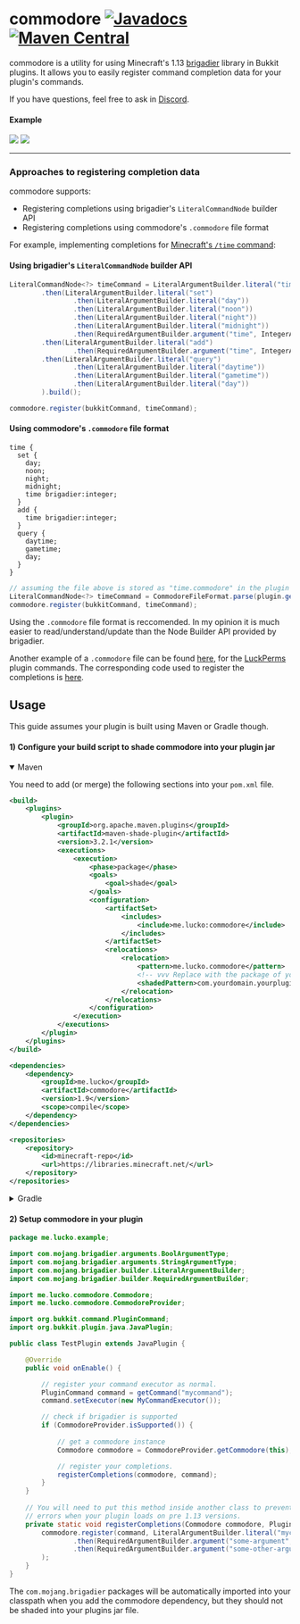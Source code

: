 # commodore  [![Javadocs](https://javadoc.io/badge/me.lucko/commodore.svg)](https://javadoc.io/doc/me.lucko/commodore) [![Maven Central](https://maven-badges.herokuapp.com/maven-central/me.lucko/commodore/badge.svg)](https://maven-badges.herokuapp.com/maven-central/me.lucko/commodore)

commodore is a utility for using Minecraft's 1.13 [brigadier](https://github.com/Mojang/brigadier) library in Bukkit plugins. It allows you to easily register command completion data for your plugin's commands.

If you have questions, feel free to ask in [Discord](https://discord.gg/AEqagwA).

#### Example
![](https://i.imgur.com/4VElTNG.png)
![](https://i.imgur.com/o3AcyVY.png)

___

### Approaches to registering completion data

commodore supports:
* Registering completions using brigadier's `LiteralCommandNode` builder API
* Registering completions using commodore's `.commodore` file format

For example, implementing completions for [Minecraft's `/time` command](https://minecraft.gamepedia.com/Commands/time):

#### Using brigadier's `LiteralCommandNode` builder API
```java
LiteralCommandNode<?> timeCommand = LiteralArgumentBuilder.literal("time")
        .then(LiteralArgumentBuilder.literal("set")
                .then(LiteralArgumentBuilder.literal("day"))
                .then(LiteralArgumentBuilder.literal("noon"))
                .then(LiteralArgumentBuilder.literal("night"))
                .then(LiteralArgumentBuilder.literal("midnight"))
                .then(RequiredArgumentBuilder.argument("time", IntegerArgumentType.integer())))
        .then(LiteralArgumentBuilder.literal("add")
                .then(RequiredArgumentBuilder.argument("time", IntegerArgumentType.integer())))
        .then(LiteralArgumentBuilder.literal("query")
                .then(LiteralArgumentBuilder.literal("daytime"))
                .then(LiteralArgumentBuilder.literal("gametime"))
                .then(LiteralArgumentBuilder.literal("day"))
        ).build();

commodore.register(bukkitCommand, timeCommand);
```

#### Using commodore's `.commodore` file format
```
time {
  set {
    day;
    noon;
    night;
    midnight;
    time brigadier:integer;
  }
  add {
    time brigadier:integer;
  }
  query {
    daytime;
    gametime;
    day;
  }
}
```
```java
// assuming the file above is stored as "time.commodore" in the plugin jar
LiteralCommandNode<?> timeCommand = CommodoreFileFormat.parse(plugin.getResource("time.commodore"));
commodore.register(bukkitCommand, timeCommand);
```

Using the `.commodore` file format is reccomended. In my opinion it is much easier to read/understand/update than the Node Builder API provided by brigadier.

Another example of a `.commodore` file can be found [here](https://github.com/lucko/LuckPerms/blob/master/bukkit/src/main/resources/luckperms.commodore), for the [LuckPerms](https://luckperms.net/) plugin commands. The corresponding code used to register the completions is [here](https://github.com/lucko/LuckPerms/blob/master/bukkit/src/main/java/me/lucko/luckperms/bukkit/brigadier/LuckPermsBrigadier.java).


## Usage

This guide assumes your plugin is built using Maven or Gradle though.

#### 1) Configure your build script to shade commodore into your plugin jar

<details open>
<summary>Maven</summary>

You need to add (or merge) the following sections into your `pom.xml` file.
```xml
<build>
    <plugins>
        <plugin>
            <groupId>org.apache.maven.plugins</groupId>
            <artifactId>maven-shade-plugin</artifactId>
            <version>3.2.1</version>
            <executions>
                <execution>
                    <phase>package</phase>
                    <goals>
                        <goal>shade</goal>
                    </goals>
                    <configuration>
                        <artifactSet>
                            <includes>
                                <include>me.lucko:commodore</include>
                            </includes>
                        </artifactSet>
                        <relocations>
                            <relocation>
                                <pattern>me.lucko.commodore</pattern>
                                <!-- vvv Replace with the package of your plugin vvv -->
                                <shadedPattern>com.yourdomain.yourplugin.commodore</shadedPattern>
                            </relocation>
                        </relocations>
                    </configuration>
                </execution>
            </executions>
        </plugin>
    </plugins>
</build>

<dependencies>
    <dependency>
        <groupId>me.lucko</groupId>
        <artifactId>commodore</artifactId>
        <version>1.9</version>
        <scope>compile</scope>
    </dependency>
</dependencies>

<repositories>
    <repository>
        <id>minecraft-repo</id>
        <url>https://libraries.minecraft.net/</url>
    </repository>
</repositories>
```
</details>

<details>
<summary>Gradle</summary>

You need to add (or merge) the following sections into your `build.gradle` file.
```gradle
plugins {
  id 'com.github.johnrengelman.shadow' version '6.1.0'
}

repositories {
  mavenCentral()
  maven { url 'https://libraries.minecraft.net/' }
}

dependencies {
  implementation 'me.lucko:commodore:1.9'
}

shadowJar {
  dependencies {
    exclude(dependency('com.mojang:brigadier:1.0.17'))
  }
  
  /* vvv Replace with the package of your plugin vvv */
  relocate 'me.lucko.commodore', 'com.yourdomain.yourplugin.commodore'
}
```
</details>

#### 2) Setup commodore in your plugin

```java
package me.lucko.example;

import com.mojang.brigadier.arguments.BoolArgumentType;
import com.mojang.brigadier.arguments.StringArgumentType;
import com.mojang.brigadier.builder.LiteralArgumentBuilder;
import com.mojang.brigadier.builder.RequiredArgumentBuilder;

import me.lucko.commodore.Commodore;
import me.lucko.commodore.CommodoreProvider;

import org.bukkit.command.PluginCommand;
import org.bukkit.plugin.java.JavaPlugin;

public class TestPlugin extends JavaPlugin {

    @Override
    public void onEnable() {

        // register your command executor as normal.
        PluginCommand command = getCommand("mycommand");
        command.setExecutor(new MyCommandExecutor());

        // check if brigadier is supported
        if (CommodoreProvider.isSupported()) {
            
            // get a commodore instance
            Commodore commodore = CommodoreProvider.getCommodore(this);

            // register your completions.
            registerCompletions(commodore, command);
        }
    }
    
    // You will need to put this method inside another class to prevent classloading
    // errors when your plugin loads on pre 1.13 versions.
    private static void registerCompletions(Commodore commodore, PluginCommand command) {
        commodore.register(command, LiteralArgumentBuilder.literal("mycommand")
                .then(RequiredArgumentBuilder.argument("some-argument", StringArgumentType.string()))
                .then(RequiredArgumentBuilder.argument("some-other-argument", BoolArgumentType.bool()))
        );
    }
}
```

The `com.mojang.brigadier` packages will be automatically imported into your classpath when you add the commodore dependency, but they should not be shaded into your plugins jar file.
